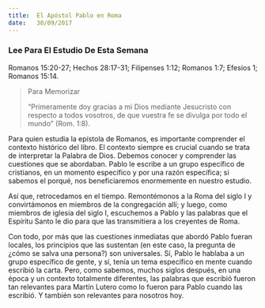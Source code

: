 ```yaml
---
title:  El Apóstol Pablo en Roma
date:   30/09/2017
---
```


### Lee Para El Estudio De Esta Semana
Romanos 15:20-27; Hechos 28:17-31; Filipenses 1:12; Romanos 1:7; Efesios 1; Romanos 15:14.

> <p>Para Memorizar</p>
> “Primeramente doy gracias a mi Dios mediante Jesucristo con respecto a todos vosotros, de que vuestra fe se divulga por todo el mundo” (Rom. 1:8).

Para quien estudia la epístola de Romanos, es importante comprender el contexto histórico del libro. El contexto siempre es crucial cuando se trata de interpretar la Palabra de Dios. Debemos conocer y comprender las cuestiones que se abordaban. Pablo le escribe a un grupo específico de cristianos, en un momento específico y por una razón específica; si sabemos el porqué, nos beneficiaremos enormemente en nuestro estudio.

Así que, retrocedamos en el tiempo. Remontémonos a la Roma del siglo I y convirtámonos en miembros de la congregación allí; y luego, como miembros de iglesia del siglo I, escuchemos a Pablo y las palabras que el Espíritu Santo le dio para que las transmitiera a los creyentes de Roma.

Con todo, por más que las cuestiones inmediatas que abordó Pablo fueran locales, los principios que las sustentan (en este caso, la pregunta de ¿cómo se salva una persona?) son universales. Sí, Pablo le hablaba a un grupo específico de gente, y sí, tenía un tema específico en mente cuando escribió la carta. Pero, como sabemos, muchos siglos después, en una época y un contexto totalmente diferentes, las palabras que escribió fueron tan relevantes para Martín Lutero como lo fueron para Pablo cuando las escribió. Y también son relevantes para nosotros hoy.